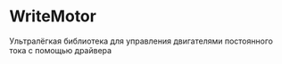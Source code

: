 # WriteMotor
Ультралёгкая библиотека для управления двигателями постоянного тока  с  помощью драйвера
